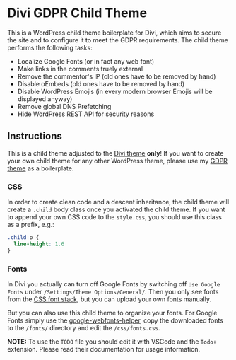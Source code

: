 # Divi GDPR Child Theme

This is a WordPress child theme boilerplate for Divi, which aims to secure the site and to configure it to meet the GDPR requirements. The child theme performs the following tasks:

* Localize Google Fonts (or in fact any web font)
* Make links in the comments truely external
* Remove the commentor's IP (old ones have to be removed by hand)
* Disable oEmbeds (old ones have to be removed by hand)
* Disable WordPress Emojis (in every modern browser Emojis will be displayed anyway)
* Remove global DNS Prefetching
* Hide WordPress REST API for security reasons

## Instructions

This is a child theme adjusted to the [Divi theme](https://www.elegantthemes.com/gallery/divi/) **only**! If you want to create your own child theme for any other WordPress theme, please use my [GDPR theme]() as a boilerplate.

### CSS

In order to create clean code and a descent inheritance, the child theme will create a `.child` body class once you activated the child theme. If you want to append your own CSS code to the `style.css`, you should use this class as a prefix, e.g.:

```css
.child p {
  line-height: 1.6
}
```

### Fonts

In Divi you actually can turn off Google Fonts by switching off `Use Google Fonts` under `/Settings/Theme Options/General/`. Then you only see fonts from the [CSS font stack](https://www.cssfontstack.com/), but you can upload your own fonts manually.

But you can also use this child theme to organize your fonts. For Google Fonts simply use the [google-webfonts-helper](https://google-webfonts-helper.herokuapp.com/fonts), copy the downloaded fonts to the `/fonts/` directory and edit the `/css/fonts.css`.

**NOTE:** To use the `TODO` file you should edit it with VSCode and the `Todo+` extension. Please read their documentation for usage information.